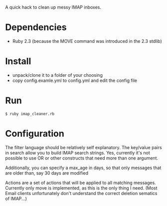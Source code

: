 A quick hack to clean up messy IMAP inboxes.

# Dependencies

- Ruby 2.3 (because the MOVE command was introduced in the 2.3 stdlib)

# Install

- unpack/clone it to a folder of your choosing
- copy config.examle.yml to config.yml and edit the config file

# Run

    $ ruby imap_cleaner.rb

# Configuration

The filter language should be relatively self explanatory. The key/value pairs in search allow you
to build IMAP search strings. Yes, currently it's not possible to use OR or other constructs that
need more than one argument.

Additionally, you can specify a max_age in days, so that only messages that are older than, say
30 days are modified

Actions are a set of actions that will be applied to all matching messages. Currently only move is
implemented, as this is the only thing I need. (Most Email clients unfortunately don't understand
the correct deletion sematics of IMAP...)
